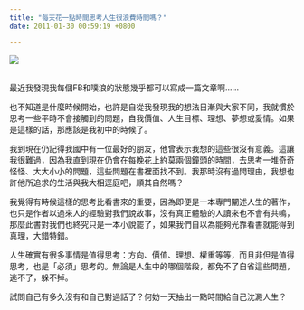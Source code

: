 ```yaml
---
title: "每天花一點時間思考人生很浪費時間嗎？"
date: 2011-01-30 00:59:19 +0800

---
```



![](/images/slum-area/36_0.jpg)<br /><br />



最近我發現我每個FB和噗浪的狀態幾乎都可以寫成一篇文章啊&hellip;&hellip;



也不知道是什麼時候開始，也許是自從我發現我的想法日漸與大家不同，我就慣於思考一些平時不會接觸到的問題，自我價值、人生目標、理想、夢想或愛情。如果是這樣的話，那應該是我初中的時候了。



我到現在仍記得我國中有一位最好的朋友，他曾表示我想的這些很沒有意義。這讓我很難過，因為我直到現在仍會在每晚花上約莫兩個鐘頭的時間，去思考一堆奇奇怪怪、大大小小的問題，這些問題在書裡面找不到。我那時沒有過問理由，我想也許他所追求的生活與我大相逕庭吧，順其自然嗎？



我覺得有時候這樣的思考比看書來的重要，因為即便是一本專門闡述人生的著作，也只是作者以過來人的經驗對我們說故事，沒有真正體驗的人讀來也不會有共鳴，那麼此書對我們也終究只是一本小說罷了，如果我們自以為能夠光靠看書就能得到真理，大錯特錯。



人生確實有很多事情是值得思考：方向、價值、理想、權重等等，而且非但是值得思考，也是「必須」思考的。無論是人生中的哪個階段，都免不了自省這些問題，逃不了，躲不掉。



試問自己有多久沒有和自己對過話了？何妨一天抽出一點時間給自己沈澱人生？


